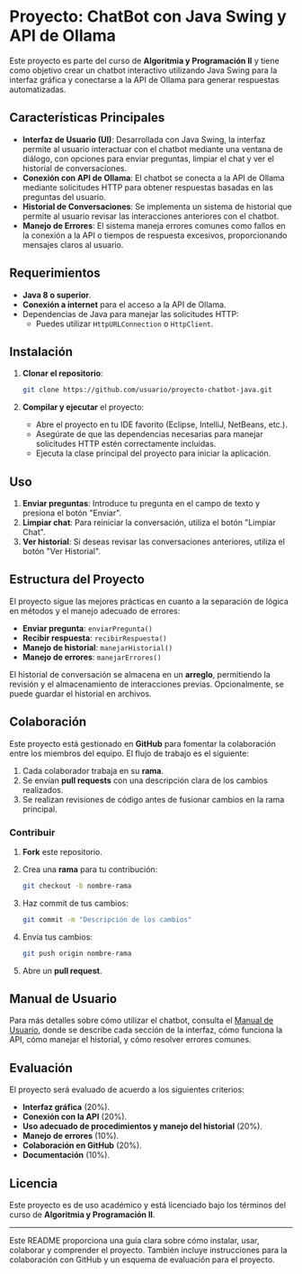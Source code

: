 # Proyecto: ChatBot con Java Swing y API de Ollama

Este proyecto es parte del curso de **Algoritmia y Programación II** y tiene como objetivo crear un chatbot interactivo utilizando Java Swing para la interfaz gráfica y conectarse a la API de Ollama para generar respuestas automatizadas.

## Características Principales

- **Interfaz de Usuario (UI)**: Desarrollada con Java Swing, la interfaz permite al usuario interactuar con el chatbot mediante una ventana de diálogo, con opciones para enviar preguntas, limpiar el chat y ver el historial de conversaciones.
- **Conexión con API de Ollama**: El chatbot se conecta a la API de Ollama mediante solicitudes HTTP para obtener respuestas basadas en las preguntas del usuario.
- **Historial de Conversaciones**: Se implementa un sistema de historial que permite al usuario revisar las interacciones anteriores con el chatbot.
- **Manejo de Errores**: El sistema maneja errores comunes como fallos en la conexión a la API o tiempos de respuesta excesivos, proporcionando mensajes claros al usuario.

## Requerimientos

- **Java 8 o superior**.
- **Conexión a internet** para el acceso a la API de Ollama.
- Dependencias de Java para manejar las solicitudes HTTP:
  - Puedes utilizar `HttpURLConnection` o `HttpClient`.

## Instalación

1. **Clonar el repositorio**:

    ```bash
    git clone https://github.com/usuario/proyecto-chatbot-java.git
    ```

2. **Compilar y ejecutar** el proyecto:
    - Abre el proyecto en tu IDE favorito (Eclipse, IntelliJ, NetBeans, etc.).
    - Asegúrate de que las dependencias necesarias para manejar solicitudes HTTP estén correctamente incluidas.
    - Ejecuta la clase principal del proyecto para iniciar la aplicación.

## Uso

1. **Enviar preguntas**: Introduce tu pregunta en el campo de texto y presiona el botón "Enviar".
2. **Limpiar chat**: Para reiniciar la conversación, utiliza el botón "Limpiar Chat".
3. **Ver historial**: Si deseas revisar las conversaciones anteriores, utiliza el botón "Ver Historial".

## Estructura del Proyecto

El proyecto sigue las mejores prácticas en cuanto a la separación de lógica en métodos y el manejo adecuado de errores:

- **Enviar pregunta**: `enviarPregunta()`
- **Recibir respuesta**: `recibirRespuesta()`
- **Manejo de historial**: `manejarHistorial()`
- **Manejo de errores**: `manejarErrores()`

El historial de conversación se almacena en un **arreglo**, permitiendo la revisión y el almacenamiento de interacciones previas. Opcionalmente, se puede guardar el historial en archivos.

## Colaboración

Este proyecto está gestionado en **GitHub** para fomentar la colaboración entre los miembros del equipo. El flujo de trabajo es el siguiente:

1. Cada colaborador trabaja en su **rama**.
2. Se envían **pull requests** con una descripción clara de los cambios realizados.
3. Se realizan revisiones de código antes de fusionar cambios en la rama principal.

### Contribuir

1. **Fork** este repositorio.
2. Crea una **rama** para tu contribución:

   ```bash
   git checkout -b nombre-rama
   ```

3. Haz commit de tus cambios:

   ```bash
   git commit -m "Descripción de los cambios"
   ```

4. Envía tus cambios:

   ```bash
   git push origin nombre-rama
   ```

5. Abre un **pull request**.

## Manual de Usuario

Para más detalles sobre cómo utilizar el chatbot, consulta el [Manual de Usuario](docs/manual_usuario.md), donde se describe cada sección de la interfaz, cómo funciona la API, cómo manejar el historial, y cómo resolver errores comunes.

## Evaluación

El proyecto será evaluado de acuerdo a los siguientes criterios:

- **Interfaz gráfica** (20%).
- **Conexión con la API** (20%).
- **Uso adecuado de procedimientos y manejo del historial** (20%).
- **Manejo de errores** (10%).
- **Colaboración en GitHub** (20%).
- **Documentación** (10%).

## Licencia

Este proyecto es de uso académico y está licenciado bajo los términos del curso de **Algoritmia y Programación II**.

---

Este README proporciona una guía clara sobre cómo instalar, usar, colaborar y comprender el proyecto. También incluye instrucciones para la colaboración con GitHub y un esquema de evaluación para el proyecto.
